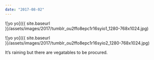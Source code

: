 ```yaml
---
date: "2017-08-02"
---
```


![yo yo]({{ site.baseurl }}/assets/images/2017/tumblr_ou2ffo8epc1r16syio1_1280-768x1024.jpg)

![yo yo]({{ site.baseurl }}/assets/images/2017/tumblr_ou2ffo8epc1r16syio2_1280-768x1024.jpg)

It’s raining but there are vegatables to be procured.

